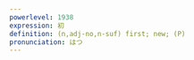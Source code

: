 ```yaml
---
powerlevel: 1938
expression: 初
definition: (n,adj-no,n-suf) first; new; (P)
pronunciation: はつ
---
```

